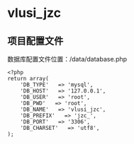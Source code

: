 # vlusi_jzc

## 项目配置文件

数据库配置文件位置：/data/database.php

    <?php
    return array(
        'DB_TYPE'   => 'mysql',
        'DB_HOST'   => '127.0.0.1',
        'DB_USER'   => 'root',
        'DB_PWD'   => 'root',
        'DB_NAME'   => 'vlusi_jzc',
        'DB_PREFIX'   => 'jzc_',
        'DB_PORT'   => '3306',
        'DB_CHARSET'   => 'utf8',
    );
